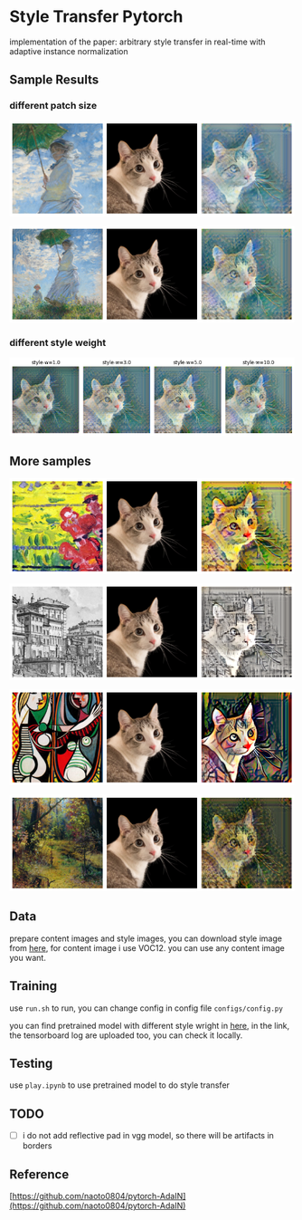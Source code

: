 # Style Transfer Pytorch

implementation of the paper: arbitrary style transfer in real-time with adaptive instance normalization

## Sample Results

### different patch size

![small_patch.png](assets/small_patch.png)

![large_patch.png](assets/large_patch.png)

### different style weight

![different_style_w.png](assets/different_style_w.png)

## More samples

![sample1.png](assets/sample1.png)

![sample2.png](assets/sample2.png)

![sample3.png](assets/sample3.png)

![sample4.png](assets/sample4.png)
## Data
prepare content images and style images, you can download style image from [here](https://www.kaggle.com/c/painter-by-numbers), for content image i use VOC12. you can use any content image you want.

## Training
use `run.sh` to run, you can change config in config file `configs/config.py`

you can find pretrained model with different style wright in [here](), in the link, the tensorboard log are uploaded too, you can check it locally.
## Testing
use `play.ipynb` to use pretrained model to do style transfer

## TODO

- [ ]  i do not add reflective pad in vgg model, so there will be artifacts in borders

## Reference

[https://github.com/naoto0804/pytorch-AdaIN](https://github.com/naoto0804/pytorch-AdaIN)